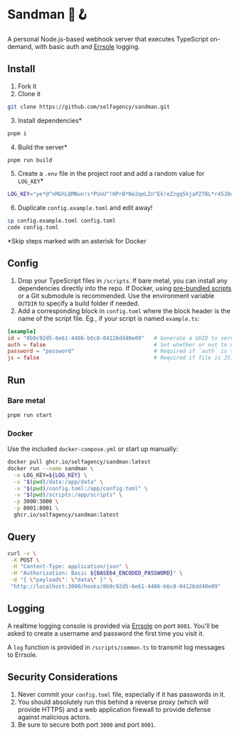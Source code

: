 # Sandman 🎩🪝

A personal Node.js-based webhook server that executes TypeScript on-demand, with basic auth and [Errsole](https://github.com/errsole/errsole.js) logging.

## Install

1. Fork it
2. Clone it

```sh
git clone https://github.com/selfagency/sandman.git
```

3. Install dependencies\*

```sh
pnpm i
```

4. Build the server\*

```sh
pnpm run build
```

5. Create a `.env` file in the project root and add a random value for `LOG_KEY`\*

```sh
LOG_KEY="ye*@^nMGhLQMNun!s*PUnU^!HPrB*Ne2qeLZn^Ek!eZzgq5kjaPZfBL*r45JDqmR"
```

6. Duplicate `config.example.toml` and edit away!

```sh
cp config.example.toml config.toml
code config.toml
```

\*Skip steps marked with an asterisk for Docker

## Config

1. Drop your TypeScript files in `/scripts`. If bare metal, you can install any dependencies directly into the repo. If Docker, using [pre-bundled scripts](https://tsup.egoist.dev/) or a Git submodule is recommended. Use the environment variable `OUTDIR` to specify a build folder if needed.
2. Add a corresponding block in `config.toml` where the block header is the name of the script file. Eg., if your script is named `example.ts`:

```toml
[example]
id = "8b9c92d5-6e61-4486-b6c8-04126dd40e09"   # Generate a UUID to serve as the URL
auth = false                                  # Set whether or not to use auth
password = "password"                         # Required if `auth` is true
js = false                                    # Required if file is JS, not TS
```

## Run

### Bare metal

```sh
pnpm run start
```

### Docker

Use the included `docker-compose.yml` or start up manually:

```sh
docker pull ghcr.io/selfagency/sandman:latest
docker run --name sandman \
  -e LOG_KEY=${LOG_KEY} \
  -v "$(pwd)/data:/app/data" \
  -v "$(pwd)/config.toml:/app/config.toml" \
  -v "$(pwd)/scripts:/app/scripts" \
  -p 3000:3000 \
  -p 8001:8001 \
  ghcr.io/selfagency/sandman:latest
```

## Query

```sh
curl -v \
 -X POST \
 -H "Content-Type: application/json" \
 -H "Authorization: Basic ${BASE64_ENCODED_PASSWORD}" \
 -d "{ \"payload\": \"data\" }" \
 "http://localhost:3000/hooks/8b9c92d5-6e61-4486-b6c8-04126dd40e09"
```

## Logging

A realtime logging console is provided via [Errsole](https://github.com/errsole/errsole.js) on port `8001`. You'll be asked to create a username and password the first time you visit it.

A `log` function is provided in `/scripts/common.ts` to transmit log messages to Errsole.

## Security Considerations

1. Never commit your `config.toml` file, especially if it has passwords in it.
2. You should absolutely run this behind a reverse proxy (which will provide HTTPS) and a web application firewall to provide defense against malicious actors.
3. Be sure to secure both port `3000` and port `8001`.
